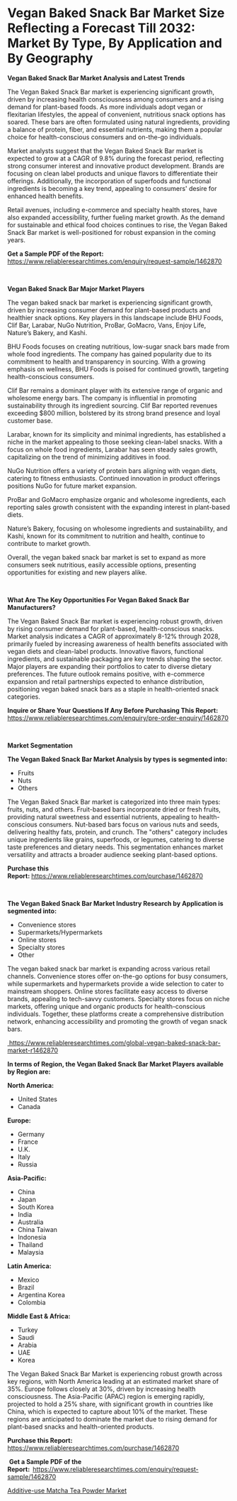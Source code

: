 <p><h1>Vegan Baked Snack Bar Market Size Reflecting a Forecast Till 2032: Market By Type, By Application and By Geography</h1></p><p><strong>Vegan Baked Snack Bar Market Analysis and Latest Trends</strong></p>
<p><p>The Vegan Baked Snack Bar market is experiencing significant growth, driven by increasing health consciousness among consumers and a rising demand for plant-based foods. As more individuals adopt vegan or flexitarian lifestyles, the appeal of convenient, nutritious snack options has soared. These bars are often formulated using natural ingredients, providing a balance of protein, fiber, and essential nutrients, making them a popular choice for health-conscious consumers and on-the-go individuals.</p><p>Market analysts suggest that the Vegan Baked Snack Bar market is expected to grow at a CAGR of 9.8% during the forecast period, reflecting strong consumer interest and innovative product development. Brands are focusing on clean label products and unique flavors to differentiate their offerings. Additionally, the incorporation of superfoods and functional ingredients is becoming a key trend, appealing to consumers' desire for enhanced health benefits.</p><p>Retail avenues, including e-commerce and specialty health stores, have also expanded accessibility, further fueling market growth. As the demand for sustainable and ethical food choices continues to rise, the Vegan Baked Snack Bar market is well-positioned for robust expansion in the coming years.</p></p>
<p><strong>Get a Sample PDF of the Report:&nbsp;</strong> <a href="https://www.reliableresearchtimes.com/enquiry/request-sample/1462870?utm_campaign=2205&utm_medium=2&utm_source=Github&utm_content=ia&utm_term=07042025&utm_id=vegan-baked-snack-bar">https://www.reliableresearchtimes.com/enquiry/request-sample/1462870</a></p>
<p>&nbsp;</p>
<p><strong>Vegan Baked Snack Bar Major Market Players</strong></p>
<p><p>The vegan baked snack bar market is experiencing significant growth, driven by increasing consumer demand for plant-based products and healthier snack options. Key players in this landscape include BHU Foods, Clif Bar, Larabar, NuGo Nutrition, ProBar, GoMacro, Vans, Enjoy Life, Nature’s Bakery, and Kashi.</p><p>BHU Foods focuses on creating nutritious, low-sugar snack bars made from whole food ingredients. The company has gained popularity due to its commitment to health and transparency in sourcing. With a growing emphasis on wellness, BHU Foods is poised for continued growth, targeting health-conscious consumers.</p><p>Clif Bar remains a dominant player with its extensive range of organic and wholesome energy bars. The company is influential in promoting sustainability through its ingredient sourcing. Clif Bar reported revenues exceeding $800 million, bolstered by its strong brand presence and loyal customer base.</p><p>Larabar, known for its simplicity and minimal ingredients, has established a niche in the market appealing to those seeking clean-label snacks. With a focus on whole food ingredients, Larabar has seen steady sales growth, capitalizing on the trend of minimizing additives in food.</p><p>NuGo Nutrition offers a variety of protein bars aligning with vegan diets, catering to fitness enthusiasts. Continued innovation in product offerings positions NuGo for future market expansion.</p><p>ProBar and GoMacro emphasize organic and wholesome ingredients, each reporting sales growth consistent with the expanding interest in plant-based diets.</p><p>Nature’s Bakery, focusing on wholesome ingredients and sustainability, and Kashi, known for its commitment to nutrition and health, continue to contribute to market growth.</p><p>Overall, the vegan baked snack bar market is set to expand as more consumers seek nutritious, easily accessible options, presenting opportunities for existing and new players alike.</p></p>
<p>&nbsp;</p>
<p><strong>What Are The Key Opportunities For Vegan Baked Snack Bar Manufacturers?</strong></p>
<p><p>The Vegan Baked Snack Bar market is experiencing robust growth, driven by rising consumer demand for plant-based, health-conscious snacks. Market analysis indicates a CAGR of approximately 8-12% through 2028, primarily fueled by increasing awareness of health benefits associated with vegan diets and clean-label products. Innovative flavors, functional ingredients, and sustainable packaging are key trends shaping the sector. Major players are expanding their portfolios to cater to diverse dietary preferences. The future outlook remains positive, with e-commerce expansion and retail partnerships expected to enhance distribution, positioning vegan baked snack bars as a staple in health-oriented snack categories.</p></p>
<p><strong>Inquire or Share Your Questions If Any Before Purchasing This Report:</strong> <a href="https://www.reliableresearchtimes.com/enquiry/pre-order-enquiry/1462870?utm_campaign=2205&utm_medium=2&utm_source=Github&utm_content=ia&utm_term=07042025&utm_id=vegan-baked-snack-bar">https://www.reliableresearchtimes.com/enquiry/pre-order-enquiry/1462870</a></p>
<p>&nbsp;</p>
<p><strong>Market Segmentation</strong></p>
<p><strong>The Vegan Baked Snack Bar Market Analysis by types is segmented into:</strong></p>
<p><ul><li>Fruits</li><li>Nuts</li><li>Others</li></ul></p>
<p><p>The Vegan Baked Snack Bar market is categorized into three main types: fruits, nuts, and others. Fruit-based bars incorporate dried or fresh fruits, providing natural sweetness and essential nutrients, appealing to health-conscious consumers. Nut-based bars focus on various nuts and seeds, delivering healthy fats, protein, and crunch. The "others" category includes unique ingredients like grains, superfoods, or legumes, catering to diverse taste preferences and dietary needs. This segmentation enhances market versatility and attracts a broader audience seeking plant-based options.</p></p>
<p><strong>Purchase this Report:&nbsp;</strong><a href="https://www.reliableresearchtimes.com/purchase/1462870?utm_campaign=2205&utm_medium=2&utm_source=Github&utm_content=ia&utm_term=07042025&utm_id=vegan-baked-snack-bar">https://www.reliableresearchtimes.com/purchase/1462870</a></p>
<p>&nbsp;</p>
<p><strong>The Vegan Baked Snack Bar Market Industry Research by Application is segmented into:</strong></p>
<p><ul><li>Convenience stores</li><li>Supermarkets/Hypermarkets</li><li>Online stores</li><li>Specialty stores</li><li>Other</li></ul></p>
<p><p>The vegan baked snack bar market is expanding across various retail channels. Convenience stores offer on-the-go options for busy consumers, while supermarkets and hypermarkets provide a wide selection to cater to mainstream shoppers. Online stores facilitate easy access to diverse brands, appealing to tech-savvy customers. Specialty stores focus on niche markets, offering unique and organic products for health-conscious individuals. Together, these platforms create a comprehensive distribution network, enhancing accessibility and promoting the growth of vegan snack bars.</p></p>
<p><a href="https://www.reliableresearchtimes.com/global-vegan-baked-snack-bar-market-r1462870?utm_campaign=2205&utm_medium=2&utm_source=Github&utm_content=ia&utm_term=07042025&utm_id=vegan-baked-snack-bar">&nbsp;https://www.reliableresearchtimes.com/global-vegan-baked-snack-bar-market-r1462870</a></p>
<p><strong>In terms of Region, the Vegan Baked Snack Bar Market Players available by Region are:</strong></p>
<p>
    <p> <strong> North America: </strong>
        <ul>
            <li>United States</li>
            <li>Canada</li>
        </ul>
        </p> 
    <p> <strong> Europe: </strong>
        <ul>
            <li>Germany</li>
            <li>France</li>
            <li>U.K.</li>
            <li>Italy</li>
            <li>Russia</li>
        </ul>
        </p> 
    <p> <strong> Asia-Pacific: </strong>
        <ul>
            <li>China</li>
            <li>Japan</li>
            <li>South Korea</li>
            <li>India</li>
            <li>Australia</li>
            <li>China Taiwan</li>
            <li>Indonesia</li>
            <li>Thailand</li>
            <li>Malaysia</li>
        </ul>
        </p> 
    <p> <strong> Latin America: </strong>
        <ul>
            <li>Mexico</li>
            <li>Brazil</li>
            <li>Argentina Korea</li>
            <li>Colombia</li>
        </ul>
        </p> 
    <p> <strong> Middle East & Africa: </strong>
        <ul>
            <li>Turkey</li>
            <li>Saudi</li>
            <li>Arabia</li>
            <li>UAE</li>
            <li>Korea</li>
        </ul>
    </p>
    </p>
<p><p>The Vegan Baked Snack Bar Market is experiencing robust growth across key regions, with North America leading at an estimated market share of 35%. Europe follows closely at 30%, driven by increasing health consciousness. The Asia-Pacific (APAC) region is emerging rapidly, projected to hold a 25% share, with significant growth in countries like China, which is expected to capture about 10% of the market. These regions are anticipated to dominate the market due to rising demand for plant-based snacks and health-oriented products.</p></p>
<p><strong>Purchase this Report: </strong><a href="https://www.reliableresearchtimes.com/purchase/1462870?utm_campaign=2205&utm_medium=2&utm_source=Github&utm_content=ia&utm_term=07042025&utm_id=vegan-baked-snack-bar">https://www.reliableresearchtimes.com/purchase/1462870</a></p>
<p>&nbsp;<strong>Get a Sample PDF of the Report:&nbsp;&nbsp;</strong><a href="https://www.reliableresearchtimes.com/enquiry/request-sample/1462870?utm_campaign=2205&utm_medium=2&utm_source=Github&utm_content=ia&utm_term=07042025&utm_id=vegan-baked-snack-bar">https://www.reliableresearchtimes.com/enquiry/request-sample/1462870</a></p>
<p><strong></strong></p>
<p><p><a href="https://github.com/SanjidaKhan901/Market-Research-Report-List-2/blob/main/additive-use-matcha-tea-powder-market.md?utm_campaign=2205&utm_medium=2&utm_source=Github&utm_content=ia&utm_term=07042025&utm_id=vegan-baked-snack-bar">Additive-use Matcha Tea Powder Market</a></p></p>